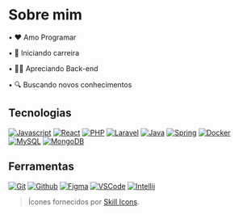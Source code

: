 # Sobre mim

• ❤️ Amo Programar

• 💼 Iniciando carreira

• 👨‍💻 Apreciando Back-end

• 🔍 Buscando novos conhecimentos

## Tecnologias

[![Javascript](https://skillicons.dev/icons?i=js "Javascript")](https://developer.mozilla.org/pt-BR/docs/Web/JavaScript)
[![React](https://skillicons.dev/icons?i=react "React")](https://react.dev/)
[![PHP](https://skillicons.dev/icons?i=php "PHP")](https://www.php.net/docs.php)
[![Laravel](https://skillicons.dev/icons?i=laravel "Laravel")](https://laravel.com/)
[![Java](https://skillicons.dev/icons?i=java "Java")](https://docs.oracle.com/en/java/)
[![Spring](https://skillicons.dev/icons?i=spring "Spring Boot")](https://spring.io/projects/spring-boot)
[![Docker](https://skillicons.dev/icons?i=docker "Docker")](https://www.docker.com/)
[![MySQL](https://skillicons.dev/icons?i=mysql "MySQL")](https://www.mysql.com/)
[![MongoDB](https://skillicons.dev/icons?i=mongodb "MongoDB")](https://www.mongodb.com/)

## Ferramentas

[![Git](https://skillicons.dev/icons?i=git "Git")](https://git-scm.com/doc)
[![Github](https://skillicons.dev/icons?i=github "Github")](https://github.com/)
[![Figma](https://skillicons.dev/icons?i=figma "Figma")](https://figma.com/)
[![VSCode](https://skillicons.dev/icons?i=vscode "Visual Studio Code")](https://code.visualstudio.com/)
[![Intellij](https://skillicons.dev/icons?i=idea "Intellij IDEA")](https://www.jetbrains.com/idea/)

> Ícones fornecidos por [Skill Icons](https://skillicons.dev/).
